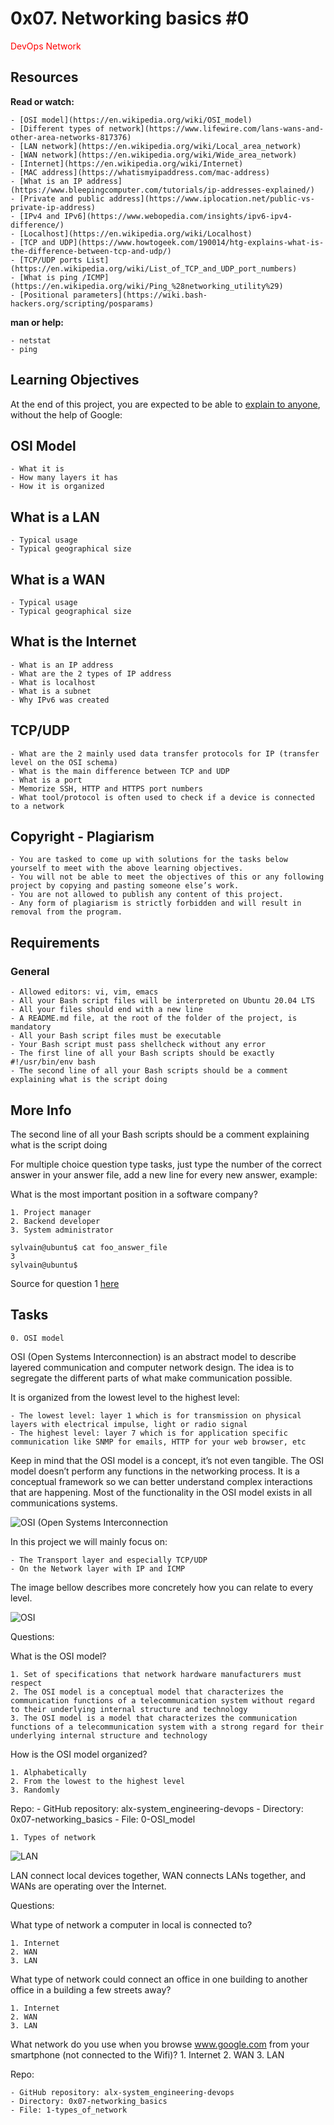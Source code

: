 # 0x07. Networking basics #0

<span style="color: red"> DevOps Network</span>

## Resources

**Read or watch:**

	- [OSI model](https://en.wikipedia.org/wiki/OSI_model)
	- [Different types of network](https://www.lifewire.com/lans-wans-and-other-area-networks-817376)
	- [LAN network](https://en.wikipedia.org/wiki/Local_area_network)
	- [WAN network](https://en.wikipedia.org/wiki/Wide_area_network)
	- [Internet](https://en.wikipedia.org/wiki/Internet)
	- [MAC address](https://whatismyipaddress.com/mac-address)
	- [What is an IP address](https://www.bleepingcomputer.com/tutorials/ip-addresses-explained/)
	- [Private and public address](https://www.iplocation.net/public-vs-private-ip-address)
	- [IPv4 and IPv6](https://www.webopedia.com/insights/ipv6-ipv4-difference/)
	- [Localhost](https://en.wikipedia.org/wiki/Localhost)
	- [TCP and UDP](https://www.howtogeek.com/190014/htg-explains-what-is-the-difference-between-tcp-and-udp/)
	- [TCP/UDP ports List](https://en.wikipedia.org/wiki/List_of_TCP_and_UDP_port_numbers)
	- [What is ping /ICMP](https://en.wikipedia.org/wiki/Ping_%28networking_utility%29)
	- [Positional parameters](https://wiki.bash-hackers.org/scripting/posparams)

**man or help:**

	- netstat
	- ping

## Learning Objectives

At the end of this project, you are expected to be able to [explain to anyone](https://fs.blog/feynman-learning-technique/), without the help of Google:

## OSI Model

	- What it is
	- How many layers it has
	- How it is organized

## What is a LAN

	- Typical usage
	- Typical geographical size

## What is a WAN

	- Typical usage
	- Typical geographical size

## What is the Internet

	- What is an IP address
	- What are the 2 types of IP address
	- What is localhost
	- What is a subnet
	- Why IPv6 was created

## TCP/UDP

	- What are the 2 mainly used data transfer protocols for IP (transfer level on the OSI schema)
	- What is the main difference between TCP and UDP
	- What is a port
	- Memorize SSH, HTTP and HTTPS port numbers
	- What tool/protocol is often used to check if a device is connected to a network

## Copyright - Plagiarism

	- You are tasked to come up with solutions for the tasks below yourself to meet with the above learning objectives.
	- You will not be able to meet the objectives of this or any following project by copying and pasting someone else’s work. 
	- You are not allowed to publish any content of this project.
	- Any form of plagiarism is strictly forbidden and will result in removal from the program.

## Requirements

### General

	- Allowed editors: vi, vim, emacs
	- All your Bash script files will be interpreted on Ubuntu 20.04 LTS
	- All your files should end with a new line
	- A README.md file, at the root of the folder of the project, is mandatory
	- All your Bash script files must be executable
	- Your Bash script must pass shellcheck without any error
	- The first line of all your Bash scripts should be exactly #!/usr/bin/env bash
	- The second line of all your Bash scripts should be a comment explaining what is the script doing

## More Info

The second line of all your Bash scripts should be a comment explaining what is the script doing

For multiple choice question type tasks, just type the number of the correct answer in your answer file, add a new line for every new answer, example:

What is the most important position in a software company?

	1. Project manager
	2. Backend developer
	3. System administrator

```
sylvain@ubuntu$ cat foo_answer_file
3
sylvain@ubuntu$
```
Source for question 1 [here](https://twitter.com/devopsreact/status/831922429215662080)

## Tasks

```
0. OSI model 
```
OSI (Open Systems Interconnection) is an abstract model to describe layered communication and computer network design. The idea is to segregate the different parts of what make communication possible.

It is organized from the lowest level to the highest level:

	- The lowest level: layer 1 which is for transmission on physical layers with electrical impulse, light or radio signal
	- The highest level: layer 7 which is for application specific communication like SNMP for emails, HTTP for your web browser, etc

Keep in mind that the OSI model is a concept, it’s not even tangible. The OSI model doesn’t perform any functions in the networking process. It is a conceptual framework so we can better understand complex interactions that are happening. Most of the functionality in the OSI model exists in all communications systems.

![OSI (Open Systems Interconnection](https://s3.amazonaws.com/alx-intranet.hbtn.io/uploads/medias/2018/6/4e6a0ad87a65d7054248.png?X-Amz-Algorithm=AWS4-HMAC-SHA256&X-Amz-Credential=AKIARDDGGGOUSBVO6H7D%2F20230301%2Fus-east-1%2Fs3%2Faws4_request&X-Amz-Date=20230301T183242Z&X-Amz-Expires=86400&X-Amz-SignedHeaders=host&X-Amz-Signature=43b02b3d1ccb172deffcaa00791a3e4206c54d8155688330f40f10d5e40d4acc)

In this project we will mainly focus on:

	- The Transport layer and especially TCP/UDP
	- On the Network layer with IP and ICMP
The image bellow describes more concretely how you can relate to every level.

![OSI](https://s3.amazonaws.com/alx-intranet.hbtn.io/uploads/medias/2020/9/0fc96bd99faa7941b18bcae4c5f90c6acd11791d.jpg?X-Amz-Algorithm=AWS4-HMAC-SHA256&X-Amz-Credential=AKIARDDGGGOUSBVO6H7D%2F20230301%2Fus-east-1%2Fs3%2Faws4_request&X-Amz-Date=20230301T183242Z&X-Amz-Expires=86400&X-Amz-SignedHeaders=host&X-Amz-Signature=5c76fa9a34f5a5d6cd86addbdf553f636cf195db230759c77af11e9d74ea6467)

Questions:

What is the OSI model?

	1. Set of specifications that network hardware manufacturers must respect
	2. The OSI model is a conceptual model that characterizes the communication functions of a telecommunication system without regard to their underlying internal structure and technology
	3. The OSI model is a model that characterizes the communication functions of a telecommunication system with a strong regard for their underlying internal structure and technology

How is the OSI model organized?

	1. Alphabetically
	2. From the lowest to the highest level
	3. Randomly

Repo:
	- GitHub repository: alx-system_engineering-devops
	- Directory: 0x07-networking_basics
	- File: 0-OSI_model

```
1. Types of network 
```

![LAN](https://s3.amazonaws.com/alx-intranet.hbtn.io/uploads/medias/2020/9/4b995d4f8078b44afa968d68a98035d2bd7e8fac.jpg?X-Amz-Algorithm=AWS4-HMAC-SHA256&X-Amz-Credential=AKIARDDGGGOUSBVO6H7D%2F20230302%2Fus-east-1%2Fs3%2Faws4_request&X-Amz-Date=20230302T140620Z&X-Amz-Expires=86400&X-Amz-SignedHeaders=host&X-Amz-Signature=b81828c89ab22b2796af28073634f57235fc47959f56c3629411841696665da6)

LAN connect local devices together, WAN connects LANs together, and WANs are operating over the Internet.

Questions:

What type of network a computer in local is connected to?

	1. Internet
	2. WAN
	3. LAN

What type of network could connect an office in one building to another office in a building a few streets away?

	1. Internet
	2. WAN
	3. LAN

What network do you use when you browse www.google.com from your smartphone (not connected to the Wifi)?
	1. Internet
	2. WAN
	3. LAN

Repo:

	- GitHub repository: alx-system_engineering-devops
	- Directory: 0x07-networking_basics
	- File: 1-types_of_network
